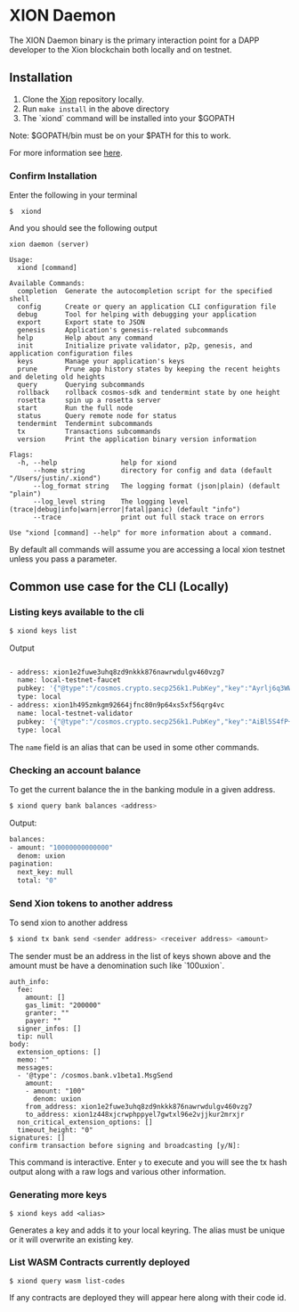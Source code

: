 # XION Daemon

The XION Daemon binary is the primary interaction point for a DAPP developer to the Xion blockchain both locally and on testnet.

## Installation

1. Clone the [Xion](https://github.com/burnt-labs/xion) repository locally.
2. Run `make install` in the above directory
3. The \`xiond\` command will be installed into your $GOPATH

Note: $GOPATH/bin must be on your $PATH for this to work.

For more information see [here](../../../full-nodes/build-the-xion-daemon.md).

### Confirm Installation

Enter the following in your terminal

```
$  xiond 
```

And you should see the following output

<pre><code>xion daemon (server)

Usage:
  xiond [command]
<strong>
</strong>Available Commands:
  completion  Generate the autocompletion script for the specified shell
  config      Create or query an application CLI configuration file
  debug       Tool for helping with debugging your application
  export      Export state to JSON
  genesis     Application's genesis-related subcommands
  help        Help about any command
  init        Initialize private validator, p2p, genesis, and application configuration files
  keys        Manage your application's keys
  prune       Prune app history states by keeping the recent heights and deleting old heights
  query       Querying subcommands
  rollback    rollback cosmos-sdk and tendermint state by one height
  rosetta     spin up a rosetta server
  start       Run the full node
  status      Query remote node for status
  tendermint  Tendermint subcommands
  tx          Transactions subcommands
  version     Print the application binary version information

Flags:
  -h, --help                help for xiond
      --home string         directory for config and data (default "/Users/justin/.xiond")
      --log_format string   The logging format (json|plain) (default "plain")
      --log_level string    The logging level (trace|debug|info|warn|error|fatal|panic) (default "info")
      --trace               print out full stack trace on errors

Use "xiond [command] --help" for more information about a command.
</code></pre>



By default all commands will assume you are accessing a local xion testnet unless you pass a parameter.

## Common use case for the CLI (Locally)

### Listing keys available to the cli

```bash
$ xiond keys list
```

Output

```bash

- address: xion1e2fuwe3uhq8zd9nkkk876nawrwdulgv460vzg7
  name: local-testnet-faucet
  pubkey: '{"@type":"/cosmos.crypto.secp256k1.PubKey","key":"Ayrlj6q3WWs91p45LVKwI8JyfMYNmWMrcDinLNEdWYE4"}'
  type: local
- address: xion1h495zmkgm92664jfnc80n9p64xs5xf56qrg4vc
  name: local-testnet-validator
  pubkey: '{"@type":"/cosmos.crypto.secp256k1.PubKey","key":"AiBl5S4fP+Ra2LD/EZ2XtWwNu9otOCFMTs8tfq5fwIXm"}'
  type: local
```

The `name` field is an alias that can be used in some other commands.

### Checking an account balance

To get the current balance the in the banking module in a given address.&#x20;

```bash
$ xiond query bank balances <address>
```

Output:

```bash
balances:
- amount: "10000000000000"
  denom: uxion
pagination:
  next_key: null
  total: "0"
```

### Send Xion tokens to another address

To send xion to another address&#x20;

```bash
$ xiond tx bank send <sender address> <receiver address> <amount>
```

The sender must be an address in the list of keys shown above and the amount must be have a denomination such like \`100uxion\`.

```
auth_info:
  fee:
    amount: []
    gas_limit: "200000"
    granter: ""
    payer: ""
  signer_infos: []
  tip: null
body:
  extension_options: []
  memo: ""
  messages:
  - '@type': /cosmos.bank.v1beta1.MsgSend
    amount:
    - amount: "100"
      denom: uxion
    from_address: xion1e2fuwe3uhq8zd9nkkk876nawrwdulgv460vzg7
    to_address: xion1z448xjcrwphppyel7gwtxl96e2vjjkur2mrxjr
  non_critical_extension_options: []
  timeout_height: "0"
signatures: []
confirm transaction before signing and broadcasting [y/N]: 
```

This command is interactive. Enter `y` to execute and you will see the tx hash output along with a raw logs and various other information.&#x20;

### Generating more keys

```
$ xiond keys add <alias>
```

Generates a key and adds it to your local keyring. The alias must be unique or it will overwrite an existing key.

### List WASM Contracts currently deployed

```
$ xiond query wasm list-codes
```

If any contracts are deployed they will appear here along with their code id.
